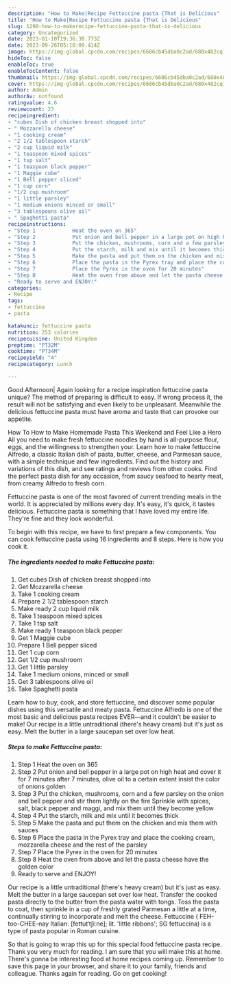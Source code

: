 ```yaml
---
description: "How to Make|Recipe Fettuccine pasta {That is Delicious"
title: "How to Make|Recipe Fettuccine pasta {That is Delicious"
slug: 1290-how-to-makerecipe-fettuccine-pasta-that-is-delicious
category: Uncategorized
date: 2023-01-10T19:36:30.773Z
date: 2023-09-26T05:18:09.414Z
image: https://img-global.cpcdn.com/recipes/6686cb45dba0c2ad/680x482cq70/fettuccine-pasta-recipe-main-photo.jpg
hideToc: false
enableToc: true
enableTocContent: false
thumbnail: https://img-global.cpcdn.com/recipes/6686cb45dba0c2ad/680x482cq70/fettuccine-pasta-recipe-main-photo.jpg
cover: https://img-global.cpcdn.com/recipes/6686cb45dba0c2ad/680x482cq70/fettuccine-pasta-recipe-main-photo.jpg
author: Admin
authorAv: notfound
ratingvalue: 4.6
reviewcount: 23
recipeingredient:
- "cubes Dish of chicken breast shopped into"
- " Mozzarella cheese"
- "1 cooking cream"
- "2 1/2 tablespoon starch"
- "2 cup liquid milk"
- "1 teaspoon mixed spices"
- "1 tsp salt"
- "1 teaspoon black pepper"
- "1 Maggie cube"
- "1 Bell pepper sliced"
- "1 cup corn"
- "1/2 cup mushroom"
- "1 little parsley"
- "1 medium onions minced or small"
- "3 tablespoons olive oil"
- " Spaghetti pasta"
recipeinstructions:
- "Step 1            Heat the oven on 365"
- "Step 2            Put onion and bell pepper in a large pot on high heat and cover it for 7 minutes after 7 minutes, olive oil to a certain extent insist the color of onions golden"
- "Step 3            Put the chicken, mushrooms, corn and a few parsley on the onion and bell pepper and stir them lightly on the fire Sprinkle with spices, salt, black pepper and maggi, and mix them until they become yellow"
- "Step 4            Put the starch, milk and mix until it becomes thick"
- "Step 5            Make the pasta and put them on the chicken and mix them with sauces"
- "Step 6            Place the pasta in the Pyrex tray and place the cooking cream, mozzarella cheese and the rest of the parsley"
- "Step 7            Place the Pyrex in the oven for 20 minutes"
- "Step 8            Heat the oven from above and let the pasta cheese have the golden color"
- "Ready to serve and ENJOY!"
categories:
- Recipe
tags:
- fettuccine
- pasta

katakunci: fettuccine pasta 
nutrition: 253 calories
recipecuisine: United Kingdom
preptime: "PT32M"
cooktime: "PT34M"
recipeyield: "4"
recipecategory: Lunch

---
```



Good Afternoon| Again looking for a recipe inspiration fettuccine pasta unique? The method of preparing is difficult to easy. If wrong process it, the result will not be satisfying and even likely to be unpleasant. Meanwhile the delicious fettuccine pasta must have aroma and taste that can provoke our appetite.





How To How to Make Homemade Pasta This Weekend and Feel Like a Hero All you need to make fresh fettuccine noodles by hand is all-purpose flour, eggs, and the willingness to strengthen your. Learn how to make fettuccine Alfredo, a classic Italian dish of pasta, butter, cheese, and Parmesan sauce, with a simple technique and few ingredients. Find out the history and variations of this dish, and see ratings and reviews from other cooks. Find the perfect pasta dish for any occasion, from saucy seafood to hearty meat, from creamy Alfredo to fresh corn.

Fettuccine pasta is one of the most favored of current trending meals in the world. It is appreciated by millions every day. It's easy, it's quick, it tastes delicious. Fettuccine pasta is something that I have loved my entire life. They're fine and they look wonderful.


To begin with this recipe, we have to first prepare a few components. You can cook fettuccine pasta using 16 ingredients and 8 steps. Here is how you cook it.

<!--inarticleads1-->

##### The ingredients needed to make Fettuccine pasta:

1. Get cubes Dish of chicken breast shopped into
1. Get  Mozzarella cheese
1. Take 1 cooking cream
1. Prepare 2 1/2 tablespoon starch
1. Make ready 2 cup liquid milk
1. Take 1 teaspoon mixed spices
1. Take 1 tsp salt
1. Make ready 1 teaspoon black pepper
1. Get 1 Maggie cube
1. Prepare 1 Bell pepper sliced
1. Get 1 cup corn
1. Get 1/2 cup mushroom
1. Get 1 little parsley
1. Take 1 medium onions, minced or small
1. Get 3 tablespoons olive oil
1. Take  Spaghetti pasta


Learn how to buy, cook, and store fettuccine, and discover some popular dishes using this versatile and meaty pasta. Fettuccine Alfredo is one of the most basic and delicious pasta recipes EVER—and it couldn&#39;t be easier to make! Our recipe is a little untraditional (there&#39;s heavy cream) but it&#39;s just as easy. Melt the butter in a large saucepan set over low heat. 

<!--inarticleads2-->

##### Steps to make Fettuccine pasta:

1. Step 1            Heat the oven on 365
1. Step 2            Put onion and bell pepper in a large pot on high heat and cover it for 7 minutes after 7 minutes, olive oil to a certain extent insist the color of onions golden
1. Step 3            Put the chicken, mushrooms, corn and a few parsley on the onion and bell pepper and stir them lightly on the fire Sprinkle with spices, salt, black pepper and maggi, and mix them until they become yellow
1. Step 4            Put the starch, milk and mix until it becomes thick
1. Step 5            Make the pasta and put them on the chicken and mix them with sauces
1. Step 6            Place the pasta in the Pyrex tray and place the cooking cream, mozzarella cheese and the rest of the parsley
1. Step 7            Place the Pyrex in the oven for 20 minutes
1. Step 8            Heat the oven from above and let the pasta cheese have the golden color
1. Ready to serve and ENJOY!

Our recipe is a little untraditional (there&#39;s heavy cream) but it&#39;s just as easy. Melt the butter in a large saucepan set over low heat. Transfer the cooked pasta directly to the butter from the pasta water with tongs. Toss the pasta to coat, then sprinkle in a cup of freshly grated Parmesan a little at a time, continually stirring to incorporate and melt the cheese. Fettuccine ( FEH-too-CHEE-nay Italian: [fettutˈtʃiːne]; lit. &#39;little ribbons&#39;; SG fettuccina) is a type of pasta popular in Roman cuisine. 

So that is going to wrap this up for this special food fettuccine pasta recipe. Thank you very much for reading. I am sure that you will make this at home. There's gonna be interesting food at home recipes coming up. Remember to save this page in your browser, and share it to your family, friends and colleague. Thanks again for reading. Go on get cooking!
